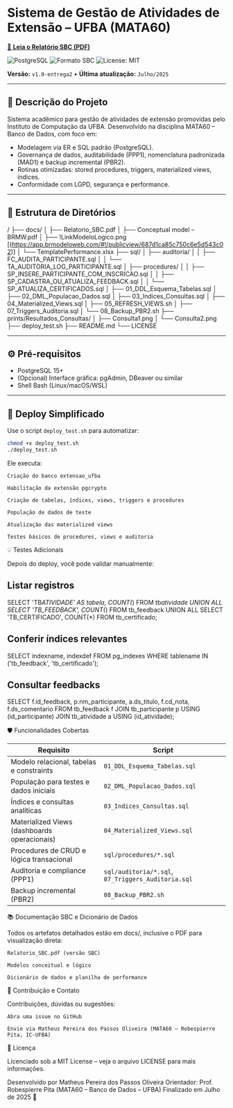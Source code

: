 # Sistema de Gestão de Atividades de Extensão – UFBA (MATA60)

[📄 **Leia o Relatório SBC (PDF)**](https://mppassos.github.io/mata60-extensao-ufba/Relatorio_SBC.pdf)

![PostgreSQL](https://img.shields.io/badge/PostgreSQL-15-blue)
![Formato SBC](https://img.shields.io/badge/Format-SBC_book_chapter-green)
![License: MIT](https://img.shields.io/badge/license-MIT-green)

**Versão:** `v1.0-entrega2` • **Última atualização:** `Julho/2025`

---

## 📌 Descrição do Projeto

Sistema acadêmico para gestão de atividades de extensão promovidas pelo Instituto de Computação da UFBA. Desenvolvido na disciplina MATA60 – Banco de Dados, com foco em:

- Modelagem via ER e SQL padrão (PostgreSQL).
- Governança de dados, auditabilidade (PPP1), nomenclatura padronizada (MAD1) e backup incremental (PBR2).
- Rotinas otimizadas: stored procedures, triggers, materialized views, índices.
- Conformidade com LGPD, segurança e performance.

---

## 📁 Estrutura de Diretórios

/
├── docs/
│ ├── Relatorio_SBC.pdf
│ ├── Conceptual model – BRMW.pdf
│ ├── !LinkModeloLogico.png [(https://app.brmodeloweb.com/#!/publicview/687d1ca85c750c6e5d543c02)]
│ └── TemplatePerformance.xlsx
├── sql/
│ ├── auditoria/
│ │ ├── FC_AUDITA_PARTICIPANTE.sql
│ │ └── TA_AUDITORIA_LOG_PARTICIPANTE.sql
│ ├── procedures/
│ │ ├── SP_INSERE_PARTICIPANTE_COM_INSCRICAO.sql
│ │ ├── SP_CADASTRA_OU_ATUALIZA_FEEDBACK.sql
│ │ └── SP_ATUALIZA_CERTIFICADOS.sql
│ ├── 01_DDL_Esquema_Tabelas.sql
│ ├── 02_DML_Populacao_Dados.sql
│ ├── 03_Indices_Consultas.sql
│ ├── 04_Materialized_Views.sql
│ ├── 05_REFRESH_VIEWS.sh
│ ├── 07_Triggers_Auditoria.sql
│ └── 08_Backup_PBR2.sh
├── prints/Resultados_Consultas/
│ ├── Consulta1.png
│ └── Consulta2.png
├── deploy_test.sh
├── README.md
└── LICENSE

---

## ⚙️ Pré-requisitos

- PostgreSQL 15+
- (Opcional) Interface gráfica: pgAdmin, DBeaver ou similar
- Shell Bash (Linux/macOS/WSL)

---

## 🚀 Deploy Simplificado

Use o script `deploy_test.sh` para automatizar:

```bash
chmod +x deploy_test.sh
./deploy_test.sh
```

Ele executa:

    Criação do banco extensao_ufba

    Habilitação da extensão pgcrypto

    Criação de tabelas, índices, views, triggers e procedures

    População de dados de teste

    Atualização das materialized views

    Testes básicos de procedures, views e auditoria

💡 Testes Adicionais

Depois do deploy, você pode validar manualmente:

## Listar registros

SELECT
'TB*ATIVIDADE' AS tabela, COUNT(*) FROM tb*atividade
UNION ALL
SELECT
'TB_FEEDBACK', COUNT(*) FROM tb_feedback
UNION ALL
SELECT
'TB_CERTIFICADO', COUNT(\*) FROM tb_certificado;

## Conferir índices relevantes

SELECT indexname, indexdef
FROM pg_indexes WHERE tablename IN ('tb_feedback', 'tb_certificado');

## Consultar feedbacks

SELECT f.id_feedback, p.nm_participante, a.ds_titulo,
f.cd_nota, f.ds_comentario
FROM tb_feedback f
JOIN tb_participante p USING (id_participante)
JOIN tb_atividade a USING (id_atividade);

🛡️ Funcionalidades Cobertas

| Requisito                                     | Script                                             |
| --------------------------------------------- | -------------------------------------------------- |
| Modelo relacional, tabelas e constraints      | `01_DDL_Esquema_Tabelas.sql`                       |
| População para testes e dados iniciais        | `02_DML_Populacao_Dados.sql`                       |
| Índices e consultas analíticas                | `03_Indices_Consultas.sql`                         |
| Materia­lized Views (dashboards operacionais) | `04_Materialized_Views.sql`                        |
| Procedures de CRUD e lógica transacional      | `sql/procedures/*.sql`                             |
| Auditoria e compliance (PPP1)                 | `sql/auditoria/*.sql`, `07_Triggers_Auditoria.sql` |
| Backup incremental (PBR2)                     | `08_Backup_PBR2.sh`                                |

📚 Documentação SBC e Dicionário de Dados

Todos os artefatos detalhados estão em docs/, inclusive o PDF para visualização direta:

    Relatorio_SBC.pdf (versão SBC)

    Modelos conceitual e lógico

    Dicionário de dados e planilha de performance

🤝 Contribuição e Contato

Contribuições, dúvidas ou sugestões:

    Abra uma issue no GitHub

    Envie via Matheus Pereira dos Passos Oliveira (MATA60 – Robespierre Pita, IC‑UFBA)

🔐 Licença

Licenciado sob a MIT License – veja o arquivo LICENSE para mais informações.

Desenvolvido por Matheus Pereira dos Passos Oliveira
Orientador: Prof. Robespierre Pita (MATA60 – Banco de Dados – UFBA)
Finalizado em Julho de 2025 🚀
